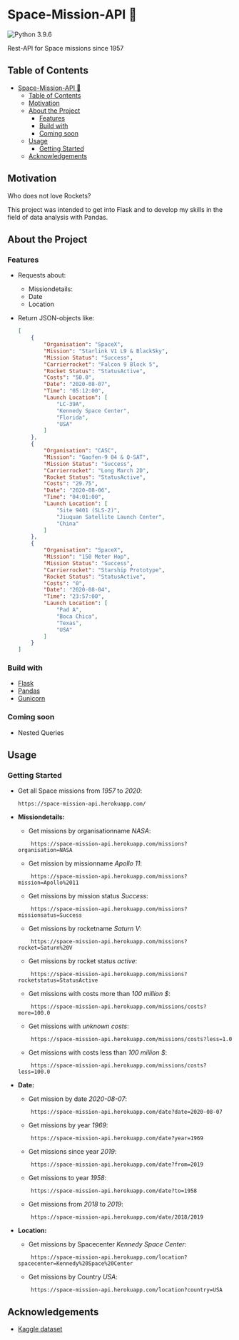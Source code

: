 # Space-Mission-API :rocket:

![Python 3.9.6](https://img.shields.io/badge/python-3.9.6-blue.svg)

Rest-API for Space missions since 1957

## Table of Contents

- [Space-Mission-API :rocket:](#space-mission-api-rocket)
  - [Table of Contents](#table-of-contents)
  - [Motivation](#motivation)
  - [About the Project](#about-the-project)
    - [Features](#features)
    - [Build with](#build-with)
    - [Coming soon](#coming-soon)
  - [Usage](#usage)
    - [Getting Started](#getting-started)
  - [Acknowledgements](#acknowledgements)

## Motivation

Who does not love Rockets?

This project was intended to get into Flask and to develop my skills in the field of data analysis with Pandas.

## About the Project

### Features

* Requests about:
    * Missiondetails:
    * Date
    * Location

* Return JSON-objects like:
    ```json
    [
        {
            "Organisation": "SpaceX",
            "Mission": "Starlink V1 L9 & BlackSky",
            "Mission Status": "Success",
            "Carrierrocket": "Falcon 9 Block 5",
            "Rocket Status": "StatusActive",
            "Costs": "50.0",
            "Date": "2020-08-07",
            "Time": "05:12:00",
            "Launch Location": [
                "LC-39A",
                "Kennedy Space Center",
                "Florida",
                "USA"
            ]
        },
        {
            "Organisation": "CASC",
            "Mission": "Gaofen-9 04 & Q-SAT",
            "Mission Status": "Success",
            "Carrierrocket": "Long March 2D",
            "Rocket Status": "StatusActive",
            "Costs": "29.75",
            "Date": "2020-08-06",
            "Time": "04:01:00",
            "Launch Location": [
                "Site 9401 (SLS-2)",
                "Jiuquan Satellite Launch Center",
                "China"
            ]
        },
        {
            "Organisation": "SpaceX",
            "Mission": "150 Meter Hop",
            "Mission Status": "Success",
            "Carrierrocket": "Starship Prototype",
            "Rocket Status": "StatusActive",
            "Costs": "0",
            "Date": "2020-08-04",
            "Time": "23:57:00",
            "Launch Location": [
                "Pad A",
                "Boca Chica",
                "Texas",
                "USA"
            ]
        }
    ]       
    ```

### Build with

* [Flask](https://flask.palletsprojects.com/en/1.1.x/)
* [Pandas](https://pandas.pydata.org/)
* [Gunicorn](https://gunicorn.org/)

### Coming soon

* Nested Queries

## Usage

### Getting Started

* Get all Space missions from *1957* to *2020*:
    ```url
    https://space-mission-api.herokuapp.com/
    ```
* **Missiondetails:**

    * Get missions by organisationname *NASA*:
    ```url
        https://space-mission-api.herokuapp.com/missions?organisation=NASA
    ```
    * Get mission by missionname *Apollo 11*:
    ```url
        https://space-mission-api.herokuapp.com/missions?mission=Apollo%2011
    ```
    * Get missions by mission status *Success*:
    ```url
        https://space-mission-api.herokuapp.com/missions?missionsatus=Success
    ```
    * Get missions by rocketname *Saturn V*:
    ```url
        https://space-mission-api.herokuapp.com/missions?rocket=Saturn%20V
    ```
    * Get missions by rocket status *active*:
    ```url
        https://space-mission-api.herokuapp.com/missions?rocketstatus=StatusActive
    ```
    * Get missions with costs more than *100 million $*:
    ```url
        https://space-mission-api.herokuapp.com/missions/costs?more=100.0
    ```
    * Get missions with *unknown costs*:
    ```url
        https://space-mission-api.herokuapp.com/missions/costs?less=1.0
    ```
    * Get missions with costs less than *100 million $*:
    ```url
        https://space-mission-api.herokuapp.com/missions/costs?less=100.0
    ```

* **Date:**


    * Get mission by date *2020-08-07*:
    ```url
        https://space-mission-api.herokuapp.com/date?date=2020-08-07
    ```
    * Get missions by year *1969*:
    ```url
        https://space-mission-api.herokuapp.com/date?year=1969
    ```
    * Get missions since year *2019*:
    ```url
        https://space-mission-api.herokuapp.com/date?from=2019
    ```
    * Get missions to year *1958*:
    ```url
        https://space-mission-api.herokuapp.com/date?to=1958
    ```
    * Get missions from *2018* to *2019*:
    ```url
        https://space-mission-api.herokuapp.com/date/2018/2019
    ```

* **Location:**

    * Get missions by Spacecenter *Kennedy Space Center*:
    ```url
        https://space-mission-api.herokuapp.com/location?spacecenter=Kennedy%20Space%20Center
    ```
    * Get missions by Country *USA*:
    ```url
        https://space-mission-api.herokuapp.com/location?country=USA
    ```

## Acknowledgements

* [Kaggle dataset](https://www.kaggle.com/agirlcoding/all-space-missions-from-1957)